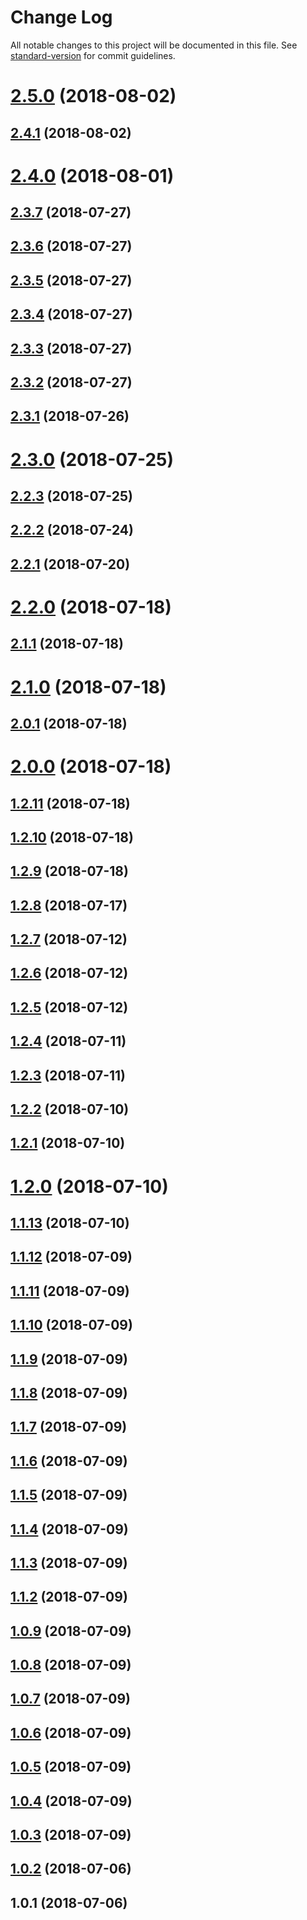 # Change Log

All notable changes to this project will be documented in this file. See [standard-version](https://github.com/conventional-changelog/standard-version) for commit guidelines.

<a name="2.5.0"></a>
# [2.5.0](https://github.com/eponymz/prerelease-toolkit/compare/v2.4.1...v2.5.0) (2018-08-02)



<a name="2.4.1"></a>
## [2.4.1](https://github.com/eponymz/prerelease-toolkit/compare/v2.4.0...v2.4.1) (2018-08-02)



<a name="2.4.0"></a>
# [2.4.0](https://github.com/eponymz/prerelease-toolkit/compare/v2.3.7...v2.4.0) (2018-08-01)



<a name="2.3.7"></a>
## [2.3.7](https://github.com/eponymz/prerelease-toolkit/compare/v2.3.6...v2.3.7) (2018-07-27)



<a name="2.3.6"></a>
## [2.3.6](https://github.com/eponymz/prerelease-toolkit/compare/v2.3.5...v2.3.6) (2018-07-27)



<a name="2.3.5"></a>
## [2.3.5](https://github.com/eponymz/prerelease-toolkit/compare/v2.3.4...v2.3.5) (2018-07-27)



<a name="2.3.4"></a>
## [2.3.4](https://github.com/eponymz/prerelease-toolkit/compare/v2.3.3...v2.3.4) (2018-07-27)



<a name="2.3.3"></a>
## [2.3.3](https://github.com/eponymz/prerelease-toolkit/compare/v2.3.2...v2.3.3) (2018-07-27)



<a name="2.3.2"></a>
## [2.3.2](https://github.com/eponymz/prerelease-toolkit/compare/v2.3.1...v2.3.2) (2018-07-27)



<a name="2.3.1"></a>
## [2.3.1](https://github.com/eponymz/prerelease-toolkit/compare/v2.3.0...v2.3.1) (2018-07-26)



<a name="2.3.0"></a>
# [2.3.0](https://github.com/eponymz/prerelease-toolkit/compare/v2.2.3...v2.3.0) (2018-07-25)



<a name="2.2.3"></a>
## [2.2.3](https://github.com/eponymz/prerelease-toolkit/compare/v2.2.2...v2.2.3) (2018-07-25)



<a name="2.2.2"></a>
## [2.2.2](https://github.com/eponymz/prerelease-toolkit/compare/v2.2.1...v2.2.2) (2018-07-24)



<a name="2.2.1"></a>
## [2.2.1](https://github.com/eponymz/prerelease-toolkit/compare/v2.2.0...v2.2.1) (2018-07-20)



<a name="2.2.0"></a>
# [2.2.0](https://github.com/eponymz/prerelease-toolkit/compare/v2.1.1...v2.2.0) (2018-07-18)



<a name="2.1.1"></a>
## [2.1.1](https://github.com/eponymz/prerelease-toolkit/compare/v2.1.0...v2.1.1) (2018-07-18)



<a name="2.1.0"></a>
# [2.1.0](https://github.com/eponymz/prerelease-toolkit/compare/v2.0.1...v2.1.0) (2018-07-18)



<a name="2.0.1"></a>
## [2.0.1](https://github.com/eponymz/prerelease-toolkit/compare/v2.0.0...v2.0.1) (2018-07-18)



<a name="2.0.0"></a>
# [2.0.0](https://github.com/eponymz/prerelease-toolkit/compare/v1.2.11...v2.0.0) (2018-07-18)



<a name="1.2.11"></a>
## [1.2.11](https://github.com/eponymz/prerelease-toolkit/compare/v1.2.10...v1.2.11) (2018-07-18)



<a name="1.2.10"></a>
## [1.2.10](https://github.com/eponymz/prerelease-toolkit/compare/v1.2.9...v1.2.10) (2018-07-18)



<a name="1.2.9"></a>
## [1.2.9](https://github.com/eponymz/prerelease-toolkit/compare/v1.2.8...v1.2.9) (2018-07-18)



<a name="1.2.8"></a>
## [1.2.8](https://github.com/eponymz/prerelease-toolkit/compare/v1.2.7...v1.2.8) (2018-07-17)



<a name="1.2.7"></a>
## [1.2.7](https://github.com/eponymz/prerelease-toolkit/compare/v1.2.6...v1.2.7) (2018-07-12)



<a name="1.2.6"></a>
## [1.2.6](https://github.com/eponymz/prerelease-toolkit/compare/v1.2.5...v1.2.6) (2018-07-12)



<a name="1.2.5"></a>
## [1.2.5](https://github.com/eponymz/prerelease-toolkit/compare/v1.2.4...v1.2.5) (2018-07-12)



<a name="1.2.4"></a>
## [1.2.4](https://github.com/eponymz/prerelease-toolkit/compare/v1.2.3...v1.2.4) (2018-07-11)



<a name="1.2.3"></a>
## [1.2.3](https://github.com/eponymz/prerelease-toolkit/compare/v1.2.2...v1.2.3) (2018-07-11)



<a name="1.2.2"></a>
## [1.2.2](https://github.com/eponymz/prerelease-toolkit/compare/v1.2.1...v1.2.2) (2018-07-10)



<a name="1.2.1"></a>
## [1.2.1](https://github.com/eponymz/prerelease-toolkit/compare/v1.2.0...v1.2.1) (2018-07-10)



<a name="1.2.0"></a>
# [1.2.0](https://github.com/eponymz/prerelease-toolkit/compare/v1.1.13...v1.2.0) (2018-07-10)



<a name="1.1.13"></a>
## [1.1.13](https://github.com/eponymz/prerelease-toolkit/compare/v1.1.12...v1.1.13) (2018-07-10)



<a name="1.1.12"></a>
## [1.1.12](https://github.com/eponymz/prerelease-toolkit/compare/v1.1.11...v1.1.12) (2018-07-09)



<a name="1.1.11"></a>
## [1.1.11](https://github.com/eponymz/prerelease-toolkit/compare/v1.1.10...v1.1.11) (2018-07-09)



<a name="1.1.10"></a>
## [1.1.10](https://github.com/eponymz/prerelease-toolkit/compare/v1.1.9...v1.1.10) (2018-07-09)



<a name="1.1.9"></a>
## [1.1.9](https://github.com/eponymz/prerelease-toolkit/compare/v1.1.8...v1.1.9) (2018-07-09)



<a name="1.1.8"></a>
## [1.1.8](https://github.com/eponymz/prerelease-toolkit/compare/v1.1.7...v1.1.8) (2018-07-09)



<a name="1.1.7"></a>
## [1.1.7](https://github.com/eponymz/prerelease-toolkit/compare/v1.1.6...v1.1.7) (2018-07-09)



<a name="1.1.6"></a>
## [1.1.6](https://github.com/eponymz/prerelease-toolkit/compare/v1.1.5...v1.1.6) (2018-07-09)



<a name="1.1.5"></a>
## [1.1.5](https://github.com/eponymz/prerelease-toolkit/compare/v1.1.4...v1.1.5) (2018-07-09)



<a name="1.1.4"></a>
## [1.1.4](https://github.com/eponymz/prerelease-toolkit/compare/v1.1.3...v1.1.4) (2018-07-09)



<a name="1.1.3"></a>
## [1.1.3](https://github.com/eponymz/prerelease-toolkit/compare/v1.1.2...v1.1.3) (2018-07-09)



<a name="1.1.2"></a>
## [1.1.2](https://github.com/eponymz/prerelease-toolkit/compare/v9.9.10...v1.1.2) (2018-07-09)



<a name="1.0.9"></a>
## [1.0.9](https://github.com/eponymz/prerelease-toolkit/compare/v1.0.8...v1.0.9) (2018-07-09)



<a name="1.0.8"></a>
## [1.0.8](https://github.com/eponymz/prerelease-toolkit/compare/v1.0.7...v1.0.8) (2018-07-09)



<a name="1.0.7"></a>
## [1.0.7](https://github.com/eponymz/prerelease-toolkit/compare/v1.0.6...v1.0.7) (2018-07-09)



<a name="1.0.6"></a>
## [1.0.6](https://github.com/eponymz/prerelease-toolkit/compare/v1.0.5...v1.0.6) (2018-07-09)



<a name="1.0.5"></a>
## [1.0.5](https://github.com/eponymz/prerelease-toolkit/compare/v1.0.4...v1.0.5) (2018-07-09)



<a name="1.0.4"></a>
## [1.0.4](https://github.com/eponymz/prerelease-toolkit/compare/v1.0.3...v1.0.4) (2018-07-09)



<a name="1.0.3"></a>
## [1.0.3](https://github.com/eponymz/prerelease-toolkit/compare/v1.0.2...v1.0.3) (2018-07-09)



<a name="1.0.2"></a>
## [1.0.2](https://github.com/eponymz/prerelease-toolkit/compare/v1.0.1...v1.0.2) (2018-07-06)



<a name="1.0.1"></a>
## 1.0.1 (2018-07-06)
